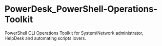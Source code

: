 # PowerDesk_PowerShell-Operations-Toolkit
PowerShell CLI Operations Toolkit for System\Network administrator, HelpDesk and automating scripts lovers.
